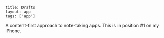 ```
title: Drafts
layout: app
tags: ['app']
```

A content-first approach to note-taking apps. This is in position #1 on my iPhone.